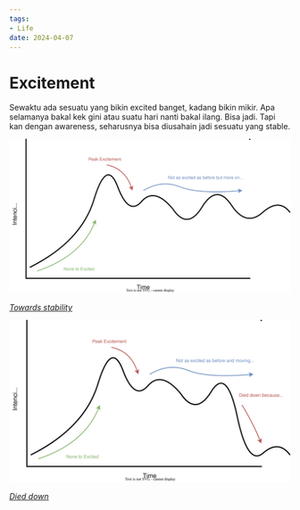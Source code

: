 ```yaml
---
tags:
- Life
date: 2024-04-07
---
```


# Excitement

Sewaktu ada sesuatu yang bikin excited banget, kadang bikin mikir. Apa selamanya bakal kek gini atau suatu hari nanti bakal ilang. Bisa jadi. Tapi kan dengan awareness, seharusnya bisa diusahain jadi sesuatu yang stable.

![](_media/Excitement.svg)

_<ins>Towards stability</ins>_



![](_media/Excitement_2.svg)

_<ins>Died down</ins>_

